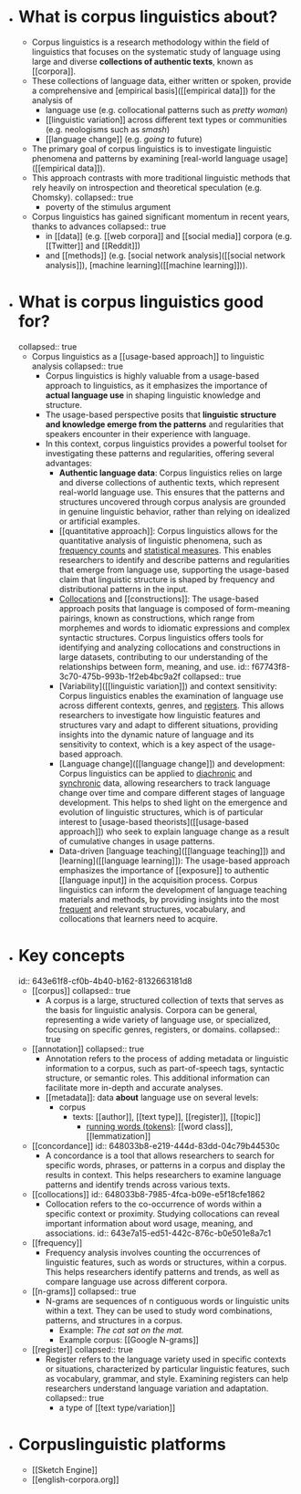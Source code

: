 - # What is corpus linguistics about?
	- Corpus linguistics is a research methodology within the field of linguistics that focuses on the systematic study of language using large and diverse **collections of authentic texts**, known as [[corpora]].
	- These collections of language data, either written or spoken, provide a comprehensive and [empirical basis]([[empirical data]]) for the analysis of
		- language use (e.g. collocational patterns such as _pretty woman_)
		- [[linguistic variation]] across different text types or communities (e.g. neologisms such as _smash_)
		- [[language change]] (e.g. _going to_ future)
	- The primary goal of corpus linguistics is to investigate linguistic phenomena and patterns by examining [real-world language usage]([[empirical data]]).
	- This approach contrasts with more traditional linguistic methods that rely heavily on introspection and theoretical speculation (e.g. Chomsky).
	  collapsed:: true
		- poverty of the stimulus argument
	- Corpus linguistics has gained significant momentum in recent years, thanks to advances
	  collapsed:: true
		- in [[data]] (e.g. [[web corpora]] and [[social media]] corpora (e.g. [[Twitter]] and [[Reddit]])
		- and [[methods]] (e.g. [social network analysis]([[social network analysis]]), [machine learning]([[machine learning]])).
- # What is corpus linguistics good for?
  collapsed:: true
	- Corpus linguistics as a [[usage-based approach]] to linguistic analysis
	  collapsed:: true
		- Corpus linguistics is highly valuable from a usage-based approach to linguistics, as it emphasizes the importance of **actual language use** in shaping linguistic knowledge and structure.
		- The usage-based perspective posits that **linguistic structure and knowledge emerge from the patterns** and regularities that speakers encounter in their experience with language.
		- In this context, corpus linguistics provides a powerful toolset for investigating these patterns and regularities, offering several advantages:
			- **Authentic language data**: Corpus linguistics relies on large and diverse collections of authentic texts, which represent real-world language use. This ensures that the patterns and structures uncovered through corpus analysis are grounded in genuine linguistic behavior, rather than relying on idealized or artificial examples.
			- [[quantitative approach]]: Corpus linguistics allows for the quantitative analysis of linguistic phenomena, such as  [frequency counts]([[frequency]]) and [statistical measures]([[statistics]]). This enables researchers to identify and describe patterns and regularities that emerge from language use, supporting the usage-based claim that linguistic structure is shaped by frequency and distributional patterns in the input.
			- [Collocations]([[collocations]]) and [[constructions]]: The usage-based approach posits that language is composed of form-meaning pairings, known as constructions, which range from morphemes and words to idiomatic expressions and complex syntactic structures. Corpus linguistics offers tools for identifying and analyzing collocations and constructions in large datasets, contributing to our understanding of the relationships between form, meaning, and use.
			  				id:: f67743f8-3c70-475b-993b-1f2eb4bc9a2f
			  collapsed:: true
			- [Variability]([[linguistic variation]]) and context sensitivity: Corpus linguistics enables the examination of language use across different contexts, genres, and [registers]([[register]]). This allows researchers to investigate how linguistic features and structures vary and adapt to different situations, providing insights into the dynamic nature of language and its sensitivity to context, which is a key aspect of the usage-based approach.
			- [Language change]([[language change]]) and development: Corpus linguistics can be applied to [diachronic]([[diachronic]]) and [synchronic]([[synchronic]]) data, allowing researchers to track language change over time and compare different stages of language development. This helps to shed light on the emergence and evolution of linguistic structures, which is of particular interest to [usage-based theorists]([[usage-based approach]]) who seek to explain language change as a result of cumulative changes in usage patterns.
			- Data-driven [language teaching]([[language teaching]]) and [learning]([[language learning]]): The usage-based approach emphasizes the importance of [[exposure]] to authentic [[language input]] in the acquisition process. Corpus linguistics can inform the development of language teaching materials and methods, by providing insights into the most [frequent]([[frequency]]) and relevant structures, vocabulary, and collocations that learners need to acquire.
- # Key concepts
  id:: 643e61f8-cf0b-4b40-b162-8132663181d8
	- [[corpus]]
	  collapsed:: true
		- A corpus is a large, structured collection of texts that serves as the basis for linguistic analysis. Corpora can be general, representing a wide variety of language use, or specialized, focusing on specific genres, registers, or domains.
		  collapsed:: true
	- [[annotation]]
	  collapsed:: true
		- Annotation refers to the process of adding metadata or linguistic information to a corpus, such as part-of-speech tags, syntactic structure, or semantic roles. This additional information can facilitate more in-depth and accurate analyses.
		- [[metadata]]: data **about** language use on several levels:
			- corpus
				- texts: [[author]], [[text type]], [[register]], [[topic]]
					- [running words (tokens)]([[tokens]]): [[word class]], [[lemmatization]]
	- [[concordance]]
	  id:: 648033b8-e219-444d-83dd-04c79b44530c
		- A concordance is a tool that allows researchers to search for specific words, phrases, or patterns in a corpus and display the results in context. This helps researchers to examine language patterns and identify trends across various texts.
	- [[collocations]]
	  id:: 648033b8-7985-4fca-b09e-e5f18cfe1862
		- Collocation refers to the co-occurrence of words within a specific context or proximity. Studying collocations can reveal important information about word usage, meaning, and associations.
		  id:: 643e7a15-ed51-442c-876c-b0e501e8a7c1
	- [[frequency]]
		- Frequency analysis involves counting the occurrences of linguistic features, such as words or structures, within a corpus. This helps researchers identify patterns and trends, as well as compare language use across different corpora.
	- [[n-grams]]
	  collapsed:: true
		- N-grams are sequences of n contiguous words or linguistic units within a text. They can be used to study word combinations, patterns, and structures in a corpus.
			- Example: *The cat sat on the mat.*
			- Example corpus: [[Google N-grams]]
	- [[register]]
	  collapsed:: true
		- Register refers to the language variety used in specific contexts or situations, characterized by particular linguistic features, such as vocabulary, grammar, and style. Examining registers can help researchers understand language variation and adaptation.
		  collapsed:: true
			- a type of [[text type/variation]]
- # Corpuslinguistic platforms
	- [[Sketch Engine]]
	- [[english-corpora.org]]